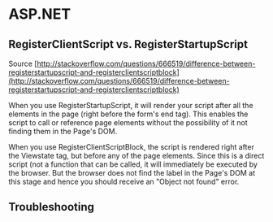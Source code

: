 # ASP.NET

## RegisterClientScript vs. RegisterStartupScript

Source [http://stackoverflow.com/questions/666519/difference-between-registerstartupscript-and-registerclientscriptblock](http://stackoverflow.com/questions/666519/difference-between-registerstartupscript-and-registerclientscriptblock)

When you use RegisterStartupScript, it will render your script after all the elements in the page \(right before the form's end tag\). This enables the script to call or reference page elements without the possibility of it not finding them in the Page's DOM.

When you use RegisterClientScriptBlock, the script is rendered right after the Viewstate tag, but before any of the page elements. Since this is a direct script \(not a function that can be called, it will immediately be executed by the browser. But the browser does not find the label in the Page's DOM at this stage and hence you should receive an "Object not found" error.

## Troubleshooting

## 

